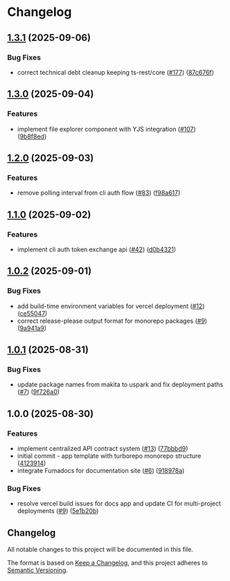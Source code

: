 # Changelog

## [1.3.1](https://github.com/uspark-hq/uspark/compare/docs-v1.3.0...docs-v1.3.1) (2025-09-06)


### Bug Fixes

* correct technical debt cleanup keeping ts-rest/core ([#177](https://github.com/uspark-hq/uspark/issues/177)) ([87c676f](https://github.com/uspark-hq/uspark/commit/87c676f57a5a5c51ceb22d7f9d2600e521f6518c))

## [1.3.0](https://github.com/uspark-hq/uspark/compare/docs-v1.2.0...docs-v1.3.0) (2025-09-04)


### Features

* implement file explorer component with YJS integration ([#107](https://github.com/uspark-hq/uspark/issues/107)) ([9b8f8ed](https://github.com/uspark-hq/uspark/commit/9b8f8ed515fc943d989ed66d256a096293f073e3))

## [1.2.0](https://github.com/uspark-hq/uspark/compare/docs-v1.1.0...docs-v1.2.0) (2025-09-03)


### Features

* remove polling interval from cli auth flow ([#83](https://github.com/uspark-hq/uspark/issues/83)) ([f98a617](https://github.com/uspark-hq/uspark/commit/f98a6177a457cabd70373896ce5e8302beb7eae6))

## [1.1.0](https://github.com/uspark-hq/uspark/compare/docs-v1.0.2...docs-v1.1.0) (2025-09-02)


### Features

* implement cli auth token exchange api ([#42](https://github.com/uspark-hq/uspark/issues/42)) ([d0b4321](https://github.com/uspark-hq/uspark/commit/d0b4321cc9a513ee6e4dddf3c9b6559771354464))

## [1.0.2](https://github.com/uspark-hq/uspark/compare/docs-v1.0.1...docs-v1.0.2) (2025-09-01)


### Bug Fixes

* add build-time environment variables for vercel deployment ([#12](https://github.com/uspark-hq/uspark/issues/12)) ([ce55047](https://github.com/uspark-hq/uspark/commit/ce5504708ea5debcdc92b051307a68e08a494777))
* correct release-please output format for monorepo packages ([#9](https://github.com/uspark-hq/uspark/issues/9)) ([9a941a9](https://github.com/uspark-hq/uspark/commit/9a941a9b78654a2f9df8410506e2583c8a63ae96))

## [1.0.1](https://github.com/uspark-hq/uspark/compare/docs-v1.0.0...docs-v1.0.1) (2025-08-31)


### Bug Fixes

* update package names from makita to uspark and fix deployment paths ([#7](https://github.com/uspark-hq/uspark/issues/7)) ([9f726a0](https://github.com/uspark-hq/uspark/commit/9f726a0fa74984124a1670ac91bf845db969a1cc))

## 1.0.0 (2025-08-30)


### Features

* implement centralized API contract system ([#13](https://github.com/uspark-hq/uspark/issues/13)) ([77bbbd9](https://github.com/uspark-hq/uspark/commit/77bbbd913b52341a7720e9bb711d889253d9681a))
* initial commit - app template with turborepo monorepo structure ([4123914](https://github.com/uspark-hq/uspark/commit/41239143cdaea284f55a02c89fde348c2e3b53ff))
* integrate Fumadocs for documentation site ([#6](https://github.com/uspark-hq/uspark/issues/6)) ([918978a](https://github.com/uspark-hq/uspark/commit/918978af3d201e5c15b34c525a5406d46ccc66ab))


### Bug Fixes

* resolve vercel build issues for docs app and update CI for multi-project deployments ([#9](https://github.com/uspark-hq/uspark/issues/9)) ([5e1b20b](https://github.com/uspark-hq/uspark/commit/5e1b20ba8776542e5c51bb37a2e36c5feed4856d))

## Changelog

All notable changes to this project will be documented in this file.

The format is based on [Keep a Changelog](https://keepachangelog.com/en/1.0.0/),
and this project adheres to [Semantic Versioning](https://semver.org/spec/v2.0.0.html).
